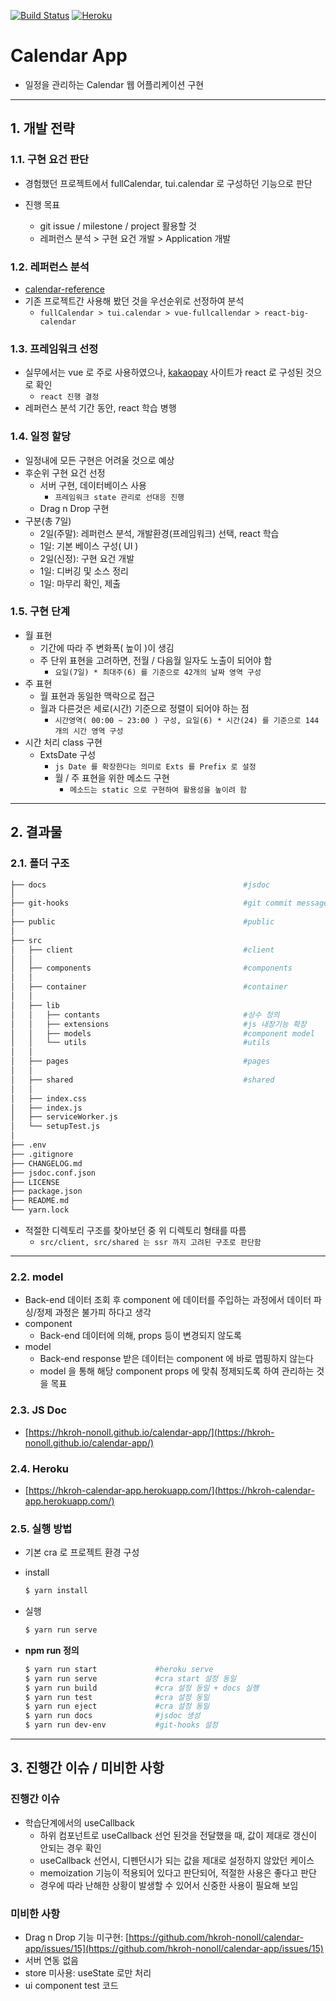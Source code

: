 [![Build Status](https://travis-ci.org/hkroh-nonoll/calendar-app.svg?branch=master)](https://travis-ci.org/hkroh-nonoll/calendar-app)
[![Heroku](https://heroku-badge.herokuapp.com/?app=hkroh-calendar-app&style=flat)](https://hkroh-calendar-app.herokuapp.com)

# Calendar App
- 일정을 관리하는 Calendar 웹 어플리케이션 구현

* * *

## 1. 개발 전략
### 1.1. 구현 요건 판단
- 경험했던 프로젝트에서 fullCalendar, tui.calendar 로 구성하던 기능으로 판단

- 진행 목표
  - git issue / milestone / project 활용할 것
  - 레퍼런스 분석 > 구현 요건 개발 > Application 개발

### 1.2. 레퍼런스 분석
- [calendar-reference](https://github.com/hkroh-nonoll/calendar-reference)
- 기존 프로젝트간 사용해 봤던 것을 우선순위로 선정하여 분석
  - `fullCalendar > tui.calendar > vue-fullcallendar > react-big-calendar`

### 1.3. 프레임워크 선정
- 실무에서는 vue 로 주로 사용하였으나, [kakaopay](https://www.kakaopay.com/) 사이트가 react 로 구성된 것으로 확인
  - `react 진행 결정`
- 레퍼런스 분석 기간 동안, react 학습 병행

### 1.4. 일정 할당
- 일정내에 모든 구현은 어려울 것으로 예상
- 후순위 구현 요건 선정
  - 서버 구현, 데이터베이스 사용
    - `프레임워크 state 관리로 선대응 진행`
  - Drag n Drop 구현
- 구분(총 7일)
  - 2일(주말): 레퍼런스 분석, 개발환경(프레임워크) 선택, react 학습
  - 1일: 기본 베이스 구성( UI )
  - 2일(신정): 구현 요건 개발
  - 1일: 디버깅 및 소스 정리
  - 1일: 마무리 확인, 제출

### 1.5. 구현 단계
- 월 표현
  - 기간에 따라 주 변화폭( 높이 )이 생김
  - 주 단위 표현을 고려하면, 전월 / 다음월 일자도 노출이 되어야 함
    - `요일(7일) * 최대주(6) 를 기준으로 42개의 날짜 영역 구성`
- 주 표현
  - 월 표현과 동일한 맥락으로 접근
  - 월과 다른것은 세로(시간) 기준으로 정렬이 되어야 하는 점
    - `시간영역( 00:00 ~ 23:00 ) 구성, 요일(6) * 시간(24) 를 기준으로 144개의 시간 영역 구성`
- 시간 처리 class 구현
  - ExtsDate 구성
    - `js Date 를 확장한다는 의미로 Exts 를 Prefix 로 설정`
    - 월 / 주 표현을 위한 메소드 구현
      - `메소드는 static 으로 구현하여 활용성을 높이려 함`
* * *

## 2. 결과물

### 2.1. 폴더 구조
```bash
├── docs                                            #jsdoc
│
├── git-hooks                                       #git commit message 처리용
│
├── public                                          #public
│
├── src
│   ├── client                                      #client
│   │
│   ├── components                                  #components
│   │
│   ├── container                                   #container
│   │
│   ├── lib                                   
│   │   ├── contants                                #상수 정의
│   │   ├── extensions                              #js 내장기능 확장
│   │   ├── models                                  #component model
│   │   └── utils                                   #utils
│   │
│   ├── pages                                       #pages
│   │
│   ├── shared                                      #shared
│   │
│   ├── index.css 
│   ├── index.js
│   ├── serviceWorker.js
│   └── setupTest.js
│
├── .env
├── .gitignore
├── CHANGELOG.md
├── jsdoc.conf.json
├── LICENSE
├── package.json
├── README.md
└── yarn.lock
```
- 적절한 디렉토리 구조를 찾아보던 중 위 디렉토리 형태를 따름
  - `src/client, src/shared 는 ssr 까지 고려된 구조로 판단함`

* * *

### 2.2. model
- Back-end 데이터 조회 후 component 에 데이터를 주입하는 과정에서 데이터 파싱/정제 과정은 불가피 하다고 생각
- component
  - Back-end 데이터에 의해, props 등이 변경되지 않도록
- model
  - Back-end response 받은 데이터는 component 에 바로 맵핑하지 않는다
  - model 을 통해 해당 component props 에 맞춰 정제되도록 하여 관리하는 것을 목표

### 2.3. JS Doc
- [https://hkroh-nonoll.github.io/calendar-app/](https://hkroh-nonoll.github.io/calendar-app/)

### 2.4. Heroku
- [https://hkroh-calendar-app.herokuapp.com/](https://hkroh-calendar-app.herokuapp.com/)

### 2.5. 실행 방법
- 기본 cra 로 프로젝트 환경 구성

- install
  ```bash
  $ yarn install
  ```
- 실행
  ```bash
  $ yarn run serve
  ```

- **npm run 정의**
  ```bash
  $ yarn run start             #heroku serve
  $ yarn run serve             #cra start 설정 동일
  $ yarn run build             #cra 설정 동일 + docs 실행
  $ yarn run test              #cra 설정 동일
  $ yarn run eject             #cra 설정 동일
  $ yarn run docs              #jsdoc 생성
  $ yarn run dev-env           #git-hooks 설정
  ```
* * *


## 3. 진행간 이슈 / 미비한 사항
### 진행간 이슈
- 학습단계에서의 useCallback
  - 하위 컴포넌트로 useCallback 선언 된것을 전달했을 때, 값이 제대로 갱신이 안되는 경우 확인
  - useCallback 선언시, 디펜던시가 되는 값을 제대로 설정하지 않았던 케이스
  - memoization 기능이 적용되어 있다고 판단되어, 적절한 사용은 좋다고 판단
  - 경우에 따라 난해한 상황이 발생할 수 있어서 신중한 사용이 필요해 보임

### 미비한 사항
- Drag n Drop 기능 미구현: [https://github.com/hkroh-nonoll/calendar-app/issues/15](https://github.com/hkroh-nonoll/calendar-app/issues/15)
- 서버 연동 없음
- store 미사용: useState 로만 처리
- ui component test 코드
